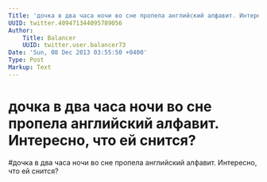 ```yaml
---
Title: 'дочка в два часа ночи во сне пропела английский алфавит. Интересно, что ей снится?'
UUID: twitter.409471344095789056
Author:
    Title: Balancer
    UUID: twitter.user.balancer73
Date: 'Sun, 08 Dec 2013 03:55:50 +0400'
Type: Post
Markup: Text
---
```


# дочка в два часа ночи во сне пропела английский алфавит. Интересно, что ей снится?

#дочка в два часа ночи во сне пропела английский алфавит.
Интересно, что ей снится?